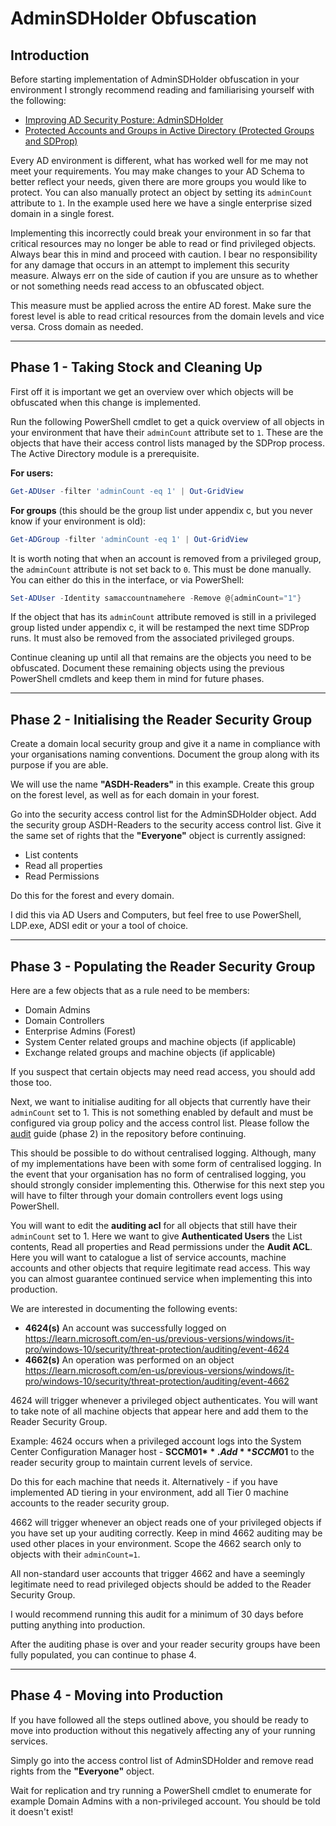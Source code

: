 # AdminSDHolder Obfuscation

## Introduction

Before starting implementation of AdminSDHolder obfuscation in your environment I strongly recommend reading and familiarising yourself with the following:

- [Improving AD Security Posture: AdminSDHolder](https://www.semperis.com/wp-content/uploads/resources-pdfs/resources-improving-ad-security-posture-adminsdholder.pdf)
- [Protected Accounts and Groups in Active Directory (Protected Groups and SDProp)](https://learn.microsoft.com/en-us/windows-server/identity/ad-ds/plan/security-best-practices/appendix-c--protected-accounts-and-groups-in-active-directory)

Every AD environment is different, what has worked well for me may not meet your requirements. You may make changes to your AD Schema to better reflect your needs, given there are more groups you would like to protect. You can also manually protect an object by setting its `adminCount` attribute to `1`. In the example used here we have a single enterprise sized domain in a single forest.

Implementing this incorrectly could break your environment in so far that critical resources may no longer be able to read or find privileged objects. Always bear this in mind and proceed with caution. I bear no responsibility for any damage that occurs in an attempt to implement this security measure. Always err on the side of caution if you are unsure as to whether or not something needs read access to an obfuscated object.

This measure must be applied across the entire AD forest. Make sure the forest level is able to read critical resources from the domain levels and vice versa. Cross domain as needed.

---

## Phase 1 - Taking Stock and Cleaning Up

First off it is important we get an overview over which objects will be obfuscated when this change is implemented.

Run the following PowerShell cmdlet to get a quick overview of all objects in your environment that have their `adminCount` attribute set to `1`. These are the objects that have their access control lists managed by the SDProp process. The Active Directory module is a prerequisite.

**For users:**
```powershell
Get-ADUser -filter 'adminCount -eq 1' | Out-GridView
```

**For groups** (this should be the group list under appendix c, but you never know if your environment is old):
```powershell
Get-ADGroup -filter 'adminCount -eq 1' | Out-GridView
```

It is worth noting that when an account is removed from a privileged group, the `adminCount` attribute is not set back to `0`. This must be done manually. You can either do this in the interface, or via PowerShell:
```powershell
Set-ADUser -Identity samaccountnamehere -Remove @{adminCount="1"}
```

If the object that has its `adminCount` attribute removed is still in a privileged group listed under appendix c, it will be restamped the next time SDProp runs. It must also be removed from the associated privileged groups.

Continue cleaning up until all that remains are the objects you need to be obfuscated. Document these remaining objects using the previous PowerShell cmdlets and keep them in mind for future phases.

---

## Phase 2 - Initialising the Reader Security Group

Create a domain local security group and give it a name in compliance with your organisations naming conventions. Document the group along with its purpose if you are able.

We will use the name **"ASDH-Readers"** in this example. Create this group on the forest level, as well as for each domain in your forest.

Go into the security access control list for the AdminSDHolder object. Add the security group ASDH-Readers to the security access control list. Give it the same set of rights that the **"Everyone"** object is currently assigned:  
- List contents  
- Read all properties  
- Read Permissions  

Do this for the forest and every domain.

I did this via AD Users and Computers, but feel free to use PowerShell, LDP.exe, ADSI edit or your a tool of choice.

---

## Phase 3 - Populating the Reader Security Group

Here are a few objects that as a rule need to be members:

- Domain Admins
- Domain Controllers
- Enterprise Admins (Forest)
- System Center related groups and machine objects (if applicable)
- Exchange related groups and machine objects (if applicable)

If you suspect that certain objects may need read access, you should add those too.

Next, we want to initialise auditing for all objects that currently have their `adminCount` set to 1. This is not something enabled by default and must be configured via group policy and the access control list. Please follow the [audit](https://github.com/ActualTortoise/AD-Forest2Jungle/blob/main/AuditingInActiveDirectory.md) guide (phase 2) in the repository before continuing.

This should be possible to do without centralised logging. Although, many of my implementations have been with some form of centralised logging. In the event that your organisation has no form of centralised logging, you should strongly consider implementing this. Otherwise for this next step you will have to filter through your domain controllers event logs using PowerShell.

You will want to edit the **auditing acl** for all objects that still have their `adminCount` set to 1. Here we want to give **Authenticated Users** the List contents, Read all properties and Read permissions under the **Audit ACL**. Here you will want to catalogue a list of service accounts, machine accounts and other objects that require legitimate read access. This way you can almost guarantee continued service when implementing this into production.

We are interested in documenting the following events:

- **4624(s)** An account was successfully logged on  
  https://learn.microsoft.com/en-us/previous-versions/windows/it-pro/windows-10/security/threat-protection/auditing/event-4624
- **4662(s)** An operation was performed on an object  
  https://learn.microsoft.com/en-us/previous-versions/windows/it-pro/windows-10/security/threat-protection/auditing/event-4662

4624 will trigger whenever a privileged object authenticates. You will want to take note of all machine objects that appear here and add them to the Reader Security Group.

Example: 4624 occurs when a privileged account logs into the System Center Configuration Manager host - **SCCM01$**. Add **SCCM01$** to the reader security group to maintain current levels of service.

Do this for each machine that needs it. Alternatively - if you have implemented AD tiering in your environment, add all Tier 0 machine accounts to the reader security group.

4662 will trigger whenever an object reads one of your privileged objects if you have set up your auditing correctly. Keep in mind 4662 auditing may be used other places in your environment. Scope the 4662 search only to objects with their `adminCount=1`.

All non-standard user accounts that trigger 4662 and have a seemingly legitimate need to read privileged objects should be added to the Reader Security Group.

I would recommend running this audit for a minimum of 30 days before putting anything into production.

After the auditing phase is over and your reader security groups have been fully populated, you can continue to phase 4.

---

## Phase 4 - Moving into Production

If you have followed all the steps outlined above, you should be ready to move into production without this negatively affecting any of your running services.

Simply go into the access control list of AdminSDHolder and remove read rights from the **"Everyone"** object.

Wait for replication and try running a PowerShell cmdlet to enumerate for example Domain Admins with a non-privileged account. You should be told it doesn't exist!
